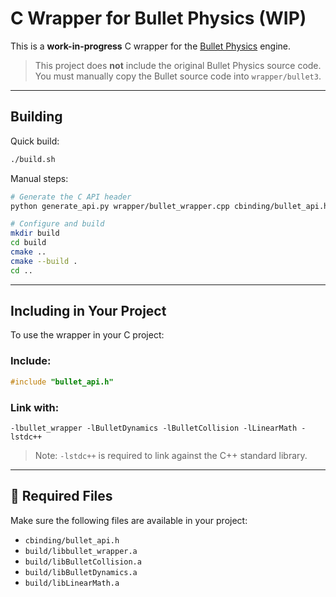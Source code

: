 # C Wrapper for Bullet Physics (WIP)

This is a **work-in-progress** C wrapper for the [Bullet Physics](https://github.com/bulletphysics/bullet3) engine.

> This project does **not** include the original Bullet Physics source code. You must manually copy the Bullet source code into `wrapper/bullet3`.

---

## Building

Quick build:

```bash
./build.sh
```

Manual steps:

```bash
# Generate the C API header
python generate_api.py wrapper/bullet_wrapper.cpp cbinding/bullet_api.h

# Configure and build
mkdir build
cd build
cmake ..
cmake --build .
cd ..
```

---

## Including in Your Project

To use the wrapper in your C project:

### Include:

```c
#include "bullet_api.h"
```

### Link with:

```
-lbullet_wrapper -lBulletDynamics -lBulletCollision -lLinearMath -lstdc++
```

> Note: `-lstdc++` is required to link against the C++ standard library.

---

## 📁 Required Files

Make sure the following files are available in your project:

* `cbinding/bullet_api.h`
* `build/libbullet_wrapper.a`
* `build/libBulletCollision.a`
* `build/libBulletDynamics.a`
* `build/libLinearMath.a`
